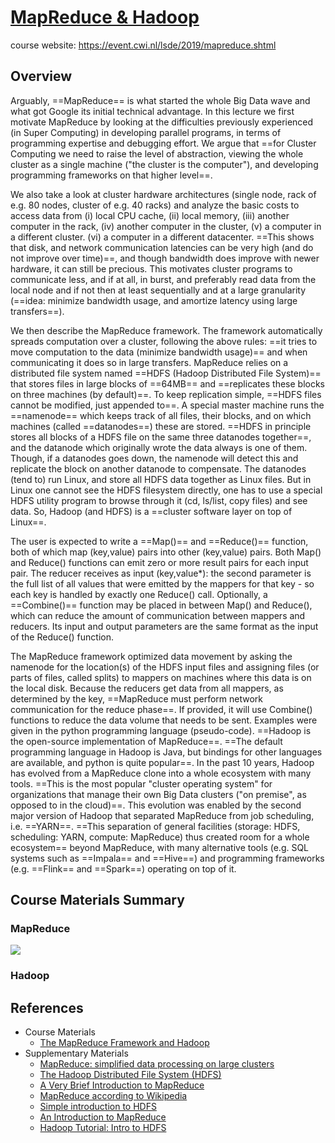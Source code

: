 # [MapReduce & Hadoop](https://hackmd.io/@distributed-systems-engineering/mapreduce-hadoop)

course website: https://event.cwi.nl/lsde/2019/mapreduce.shtml

## Overview

Arguably, ==MapReduce== is what started the whole Big Data wave and what got Google its initial technical advantage. In this lecture we first motivate MapReduce by looking at the difficulties previously experienced (in Super Computing) in developing parallel programs, in terms of programming expertise and debugging effort. We argue that ==for Cluster Computing we need to raise the level of abstraction, viewing the whole cluster as a single machine ("the cluster is the computer"), and developing programming frameworks on that higher level==.

We also take a look at cluster hardware architectures (single node, rack of e.g. 80 nodes, cluster of e.g. 40 racks) and analyze the basic costs to access data from (i) local CPU cache, (ii) local memory, (iii) another computer in the rack, (iv) another computer in the cluster, (v) a computer in a different cluster. (vi) a computer in a different datacenter. ==This shows that disk, and network communication latencies can be very high (and do not improve over time)==, and though bandwidth does improve with newer hardware, it can still be precious. This motivates cluster programs to communicate less, and if at all, in burst, and preferably read data from the local node and if not then at least sequentially and at a large granularity (==idea: minimize bandwidth usage, and amortize latency using large transfers==).

We then describe the MapReduce framework. The framework automatically spreads computation over a cluster, following the above rules: ==it tries to move computation to the data (minimize bandwidth usage)== and when communicating it does so in large transfers. MapReduce relies on a distributed file system named ==HDFS (Hadoop Distributed File System)== that stores files in large blocks of ==64MB== and ==replicates these blocks on three machines (by default)==. To keep replication simple, ==HDFS files cannot be modified, just appended to==. A special master machine runs the ==namenode== which keeps track of all files, their blocks, and on which machines (called ==datanodes==) these are stored. ==HDFS in principle stores all blocks of a HDFS file on the same three datanodes together==, and the datanode which originally wrote the data always is one of them. Though, if a datanodes goes down, the namenode will detect this and replicate the block on another datanode to compensate. The datanodes (tend to) run Linux, and store all HDFS data together as Linux files. But in Linux one cannot see the HDFS filesystem directly, one has to use a special HDFS utility program to browse through it (cd, ls/list, copy files) and see data. So, Hadoop (and HDFS) is a ==cluster software layer on top of Linux==.

The user is expected to write a ==Map()== and ==Reduce()== function, both of which map (key,value) pairs into other (key,value) pairs. Both Map() and Reduce() functions can emit zero or more result pairs for each input pair. The reducer receives as input (key,value*): the second parameter is the full list of all values that were emitted by the mappers for that key - so each key is handled by exactly one Reduce() call. Optionally, a ==Combine()== function may be placed in between Map() and Reduce(), which can reduce the amount of communication between mappers and reducers. Its input and output parameters are the same format as the input of the Reduce() function.

The MapReduce framework optimized data movement by asking the namenode for the location(s) of the HDFS input files and assigning files (or parts of files, called splits) to mappers on machines where this data is on the local disk. Because the reducers get data from all mappers, as determined by the key, ==MapReduce must perform network communication for the reduce phase==. If provided, it will use Combine() functions to reduce the data volume that needs to be sent.
Examples were given in the python programming language (pseudo-code). ==Hadoop is the open-source implementation of MapReduce==. ==The default programming language in Hadoop is Java, but bindings for other languages are available, and python is quite popular==.
In the past 10 years, Hadoop has evolved from a MapReduce clone into a whole ecosystem with many tools. ==This is the most popular "cluster operating system" for organizations that manage their own Big Data clusters ("on premise", as opposed to in the cloud)==. This evolution was enabled by the second major version of Hadoop that separated MapReduce from job scheduling, i.e. ==YARN==. ==This separation of general facilities (storage: HDFS, scheduling: YARN, compute: MapReduce) thus created room for a whole ecosystem== beyond MapReduce, with many alternative tools (e.g. SQL systems such as ==Impala== and ==Hive==) and programming frameworks (e.g. ==Flink== and ==Spark==) operating on top of it.

## Course Materials Summary

### MapReduce

![](https://i.imgur.com/JQgjbsQ.png)


### Hadoop

## References

- Course Materials
    - [The MapReduce Framework and Hadoop](https://github.com/cyyeh/large-scale-data-engineering/blob/master/mapreduce-hadoop/03-MapReduce%20%26%20Hadoop.pdf)
- Supplementary Materials
    - [MapReduce: simplified data processing on large clusters](https://github.com/cyyeh/large-scale-data-engineering/blob/master/mapreduce-hadoop/mapreduce.pdf)
    - [The Hadoop Distributed File System (HDFS)](https://github.com/cyyeh/large-scale-data-engineering/blob/master/mapreduce-hadoop/hdfs_design.pdf)
    - [A Very Brief Introduction to MapReduce](https://github.com/cyyeh/large-scale-data-engineering/blob/master/mapreduce-hadoop/map_reduce_tutorial.pdf)
    - [MapReduce according to Wikipedia](https://www.wikiwand.com/en/MapReduce)
    - [Simple introduction to HDFS](http://hadoopilluminated.com/hadoop_illuminated/HDFS_Intro.html)
    - [An Introduction to MapReduce](https://www.slideshare.net/franebandov/an-introduction-to-mapreduce-6789635)
    - [Hadoop Tutorial: Intro to HDFS](https://www.youtube.com/watch?v=ziqx2hJY8Hg)